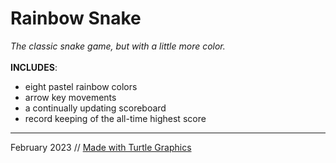 # Rainbow Snake
*The classic snake game, but with a little more color.*<br>
<Br>
**INCLUDES**:
- eight pastel rainbow colors
- arrow key movements
- a continually updating scoreboard
- record keeping of the all-time highest score<br>
_____
February 2023 // [Made with Turtle Graphics](https://docs.python.org/3/library/turtle.html)

